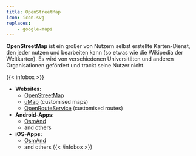 ```yaml
---
title: OpenStreetMap
icon: icon.svg
replaces:
    - google-maps
---
```


**OpenStreetMap** ist ein großer von Nutzern selbst erstellte Karten-Dienst, den jeder nutzen und bearbeiten kann (so etwas wie die Wikipedia der Weltkarten). Es wird von verschiedenen Universitäten und anderen Organisationen gefördert und trackt seine Nutzer nicht.

{{< infobox >}}
- **Websites:**
    - [OpenStreetMap](https://www.openstreetmap.org/)
    - [uMap](https://umap.openstreetmap.fr/en/) (customised maps)
    - [OpenRouteService](https://maps.openrouteservice.org/) (customised routes)
- **Android-Apps:**
    - [OsmAnd](https://play.google.com/store/apps/details?id=net.osmand)
    - and others
- **iOS-Apps:**
    - [OsmAnd](https://apps.apple.com/app/apple-store/id934850257)
    - and others
{{< /infobox >}}
